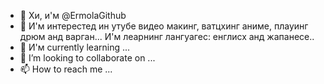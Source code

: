 - 👋 Хи, и'м @ErmolaGithub
- 👀 И'м интерестед ин утубе видео макинг, ватцхинг аниме, плауинг дрюм анд варган... И'м леарнинг лангуагес: енглисх анд жапанесе..
- 🌱 И'м currently learning ...
- 💞️ I’m looking to collaborate on ...
- 📫 How to reach me ...

<!---
ErmolaGithub/ErmolaGithub is a ✨ special ✨ repository because its `README.md` (this file) appears on your GitHub profile.
You can click the Preview link to take a look at your changes.
--->
